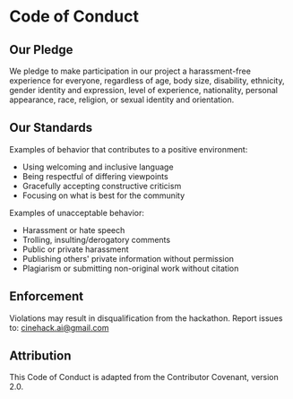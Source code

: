 # Code of Conduct

## Our Pledge

We pledge to make participation in our project a harassment-free experience for everyone, regardless of age, body size, disability, ethnicity, gender identity and expression, level of experience, nationality, personal appearance, race, religion, or sexual identity and orientation.

## Our Standards

Examples of behavior that contributes to a positive environment:
- Using welcoming and inclusive language
- Being respectful of differing viewpoints
- Gracefully accepting constructive criticism
- Focusing on what is best for the community

Examples of unacceptable behavior:
- Harassment or hate speech
- Trolling, insulting/derogatory comments
- Public or private harassment
- Publishing others' private information without permission
- Plagiarism or submitting non-original work without citation

## Enforcement

Violations may result in disqualification from the hackathon. Report issues to: cinehack.ai@gmail.com

## Attribution

This Code of Conduct is adapted from the Contributor Covenant, version 2.0.
